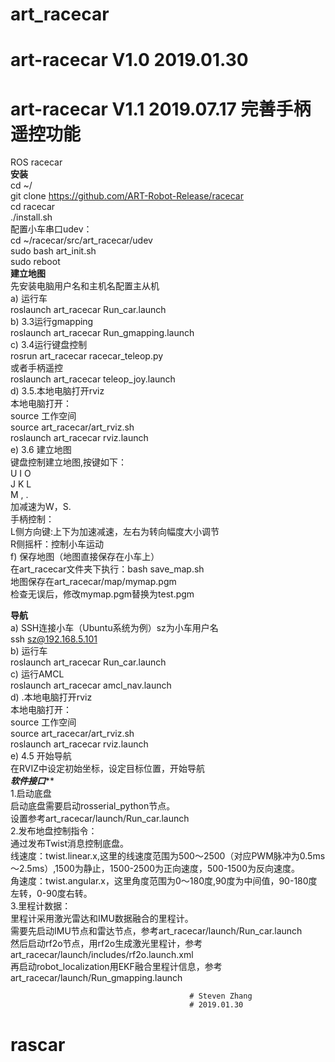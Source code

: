 # art_racecar  
# art-racecar V1.0  2019.01.30   
# art-racecar V1.1  2019.07.17 完善手柄遥控功能   

ROS racecar  
************************安装************************  
cd  ~/  
git clone https://github.com/ART-Robot-Release/racecar  
cd racecar  
./install.sh  
配置小车串口udev：  
cd  ~/racecar/src/art_racecar/udev  
sudo  bash art_init.sh  
sudo reboot  
**********************建立地图**********************  
先安装电脑用户名和主机名配置主从机  
a) 运行车  
roslaunch art_racecar Run_car.launch  
b) 3.3运行gmapping  
roslaunch art_racecar Run_gmapping.launch  
c) 3.4运行键盘控制  
rosrun art_racecar racecar_teleop.py  
或者手柄遥控  
roslaunch art_racecar teleop_joy.launch  
d) 3.5.本地电脑打开rviz  
本地电脑打开：  
source  工作空间  
source art_racecar/art_rviz.sh  
roslaunch art_racecar rviz.launch  
e) 3.6 建立地图  
键盘控制建立地图,按键如下：  
U	I 	O  
J	K	L  
M	, 	.  
加减速为W，S.  
手柄控制：  
L侧方向键:上下为加速减速，左右为转向幅度大小调节  
R侧摇杆：控制小车运动  
f) 保存地图（地图直接保存在小车上）  
在art_racecar文件夹下执行：bash save_map.sh  
地图保存在art_racecar/map/mymap.pgm  
检查无误后，修改mymap.pgm替换为test.pgm  

************************导航************************  
a) SSH连接小车（Ubuntu系统为例）sz为小车用户名  
ssh sz@192.168.5.101  
b) 运行车  
roslaunch art_racecar Run_car.launch  
c) 运行AMCL  
roslaunch art_racecar amcl_nav.launch  
d) .本地电脑打开rviz  
本地电脑打开：  
source  工作空间  
source art_racecar/art_rviz.sh  
roslaunch art_racecar rviz.launch  
e) 4.5 开始导航   
在RVIZ中设定初始坐标，设定目标位置，开始导航  
*********************软件接口***********************  
1.启动底盘  
	启动底盘需要启动rosserial_python节点。  
	设置参考art_racecar/launch/Run_car.launch  
2.发布地盘控制指令：  
	通过发布Twist消息控制底盘。  
	线速度：twist.linear.x,这里的线速度范围为500～2500（对应PWM脉冲为0.5ms～2.5ms）,1500为静止，1500-2500为正向速度，500-1500为反向速度。  
	角速度：twist.angular.x，这里角度范围为0～180度,90度为中间值，90-180度左转，0-90度右转。  
3.里程计数据：  
	里程计采用激光雷达和IMU数据融合的里程计。  
	需要先启动IMU节点和雷达节点，参考art_racecar/launch/Run_car.launch  
	然后启动rf2o节点，用rf2o生成激光里程计，参考art_racecar/launch/includes/rf2o.launch.xml  
	再启动robot_localization用EKF融合里程计信息，参考art_racecar/launch/Run_gmapping.launch  
	


											
											# Steven Zhang
											# 2019.01.30
	
# rascar
